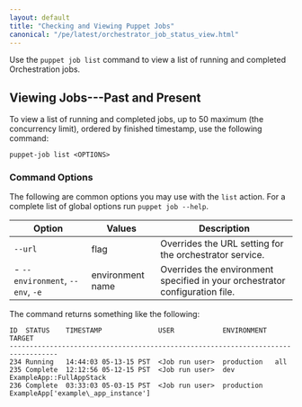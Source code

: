 ```yaml
---
layout: default
title: "Checking and Viewing Puppet Jobs"
canonical: "/pe/latest/orchestrator_job_status_view.html"
---
```


Use the `puppet job list` command to view a list of running and completed Orchestration jobs.

## Viewing Jobs---Past and Present

To view a list of running and completed jobs, up to 50 maximum (the concurrency limit), ordered by finished timestamp, use the following command: 

~~~
puppet-job list <OPTIONS>
~~~

### Command Options

The following are common options you may use with the `list` action. For a complete list of global options run `puppet job --help`.

Option | Values | Description
-----------|-----------|-----------
`--url`  | flag | Overrides the URL setting for the orchestrator service.
- `--environment`, `--env`, `-e`| environment name | Overrides the environment specified in your orchestrator configuration file.

The command returns something like the following:

~~~
ID  STATUS    TIMESTAMP              USER            ENVIRONMENT  TARGET
----------------------------------------------------------------------------------
234 Running   14:44:03 05-13-15 PST  <Job run user>  production   all
235 Complete  12:12:56 05-12-15 PST  <Job run user>  dev          ExampleApp::FullAppStack
236 Complete  03:33:03 05-03-15 PST  <Job run user>  production   ExampleApp['example\_app_instance']
~~~

<!-- Ethnio Activation Code -->
<script type="text/javascript" language="javascript" src="//ethn.io/77154.js" async="true" charset="utf-8"></script>